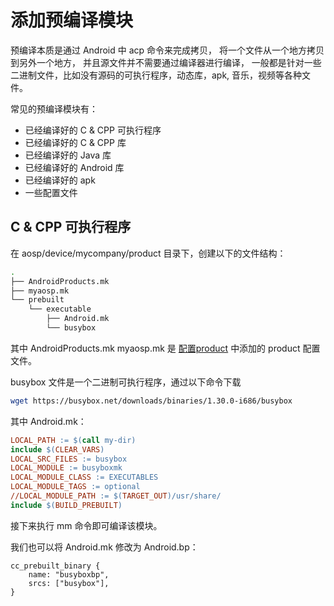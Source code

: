 # 添加预编译模块

预编译本质是通过 Android 中 acp 命令来完成拷贝， 将一个文件从一个地方拷贝到另外一个地方， 并且源文件并不需要通过编译器进行编译， 一般都是针对一些二进制文件，比如没有源码的可执行程序，动态库，apk, 音乐，视频等各种文件。

常见的预编译模块有：

* 已经编译好的 C & CPP 可执行程序
* 已经编译好的 C & CPP 库
* 已经编译好的 Java 库
* 已经编译好的 Android 库
* 已经编译好的 apk
* 一些配置文件


## C & CPP 可执行程序

在 aosp/device/mycompany/product 目录下，创建以下的文件结构：

```bash
.
├── AndroidProducts.mk
├── myaosp.mk
└── prebuilt
    └── executable
        ├── Android.mk
        └── busybox
```

其中 AndroidProducts.mk myaosp.mk 是 [配置product](https://github.com/ahaoddu/AndroidKnowledgeHierarchy/blob/main/4.Framework%E5%BC%80%E5%8F%91/%E9%85%8D%E7%BD%AEProduct.md) 中添加的 product 配置文件。


busybox 文件是一个二进制可执行程序，通过以下命令下载

```bash
wget https://busybox.net/downloads/binaries/1.30.0-i686/busybox
```

其中 Android.mk：

```makefile
LOCAL_PATH := $(call my-dir)
include $(CLEAR_VARS)
LOCAL_SRC_FILES := busybox
LOCAL_MODULE := busyboxmk
LOCAL_MODULE_CLASS := EXECUTABLES
LOCAL_MODULE_TAGS := optional
//LOCAL_MODULE_PATH := $(TARGET_OUT)/usr/share/
include $(BUILD_PREBUILT)
```
接下来执行 mm 命令即可编译该模块。

我们也可以将 Android.mk 修改为 Android.bp：

```soong
cc_prebuilt_binary {
    name: "busyboxbp",
    srcs: ["busybox"],
}
```